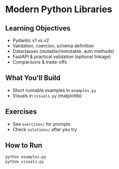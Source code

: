 # Modern Python Libraries

## Learning Objectives
- Pydantic v1 vs v2
- Validation, coercion, schema definition
- Dataclasses (mutable/immutable, auto methods)
- FastAPI & practical validation (optional linkage)
- Comparisons & trade-offs

## What You'll Build
- Short runnable examples in `examples.py`
- Visuals in `visuals.py` (matplotlib)

## Exercises
- See `exercises/` for prompts
- Check `solutions/` after you try

## How to Run
```bash
python examples.py
python visuals.py
```

